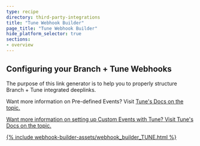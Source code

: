 ```yaml
---
type: recipe
directory: third-party-integrations
title: "Tune Webhook Builder"
page_title: "Tune Webhook Builder"
hide_platform_selector: true
sections:
- overview
---
```


## Configuring your Branch + Tune Webhooks ##

The purpose of this link generator is to help you to properly structure Branch + Tune integrated deeplinks.

Want more information on Pre-defined Events? Visit <a href="http://developers.mobileapptracking.com/measure-pre-defined-events/" target="_blank">Tune's Docs on the topic.

Want more information on setting up Custom Events with Tune? Visit <a href="developers.mobileapptracking.com/measuring-custom-events/" target="_blank">Tune's Docs on the topic.

{% include webhook-builder-assets/webhook_builder_TUNE.html %}


